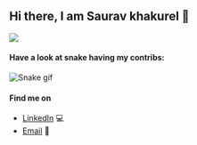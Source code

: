 ## Hi there, I am Saurav khakurel 👋

<a href="">
  <img align="centre" src="https://github-readme-stats.vercel.app/api?username=suyogdahal&hide=issues,contribs&count_private=true&show_icons=true&title_color=007bff&text_color=e7e7e7&icon_color=007bff&bg_color=171c28" />
<a />

#### Have a look at snake having my contribs:
![Snake gif](https://github.com/Sauravkhakurel21/sauravkhakurel21/tree/main/output)  

#### Find me on

- [LinkedIn](//linkedin.com/in/suyog-dahal/) :computer:
- [Email](mailto:suyogdahal46@gmail.com) :email:
  
  
<!-- #### See my contributions eaten by a snake
  
![Snake gif](https://github.com/suyogdahal/testing/blob/main/output/github-contribution-grid-snake.gif) -->
  
<!--
![Top Langs](https://github-readme-stats.vercel.app/api/top-langs/?username=suyogdahal&layout=compact&title_color=007bff&text_color=e7e7e7&icon_color=007bff&bg_color=171c28)
-->
